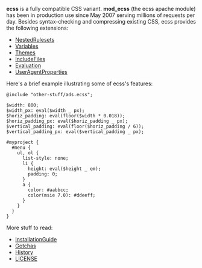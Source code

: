**ecss** is a fully compatible CSS variant. **mod\_ecss** (the ecss apache module) has been in production use since May 2007 serving millions of requests per day. Besides syntax-checking and compressing existing CSS, ecss provides the following extensions:

  * [NestedRulesets](doc/NestedRulesets.md)
  * [Variables](doc/Variables.md)
  * [Themes](doc/Themes.md)
  * [IncludeFiles](doc/IncludeFiles.md)
  * [Evaluation](doc/Evaluation.md)
  * [UserAgentProperties](doc/UserAgentProperties.md)

Here's a brief example illustrating some of ecss's features:

```
@include "other-stuff/ads.ecss";

$width: 800;
$width_px: eval($width _ px);
$horiz_padding: eval(floor($width * 0.018));
$horiz_padding_px: eval($horiz_padding _ px);
$vertical_padding: eval(floor($horiz_padding / 6));
$vertical_padding_px: eval($vertical_padding _ px);

#myproject {
  #menu {
    ul, ol {
      list-style: none;
      li {
        height: eval($height _ em);
        padding: 0;
      }
      a {
        color: #aabbcc;
        color(msie 7.0): #ddeeff;
      }
    }
  }
}
```

More stuff to read:

  * [InstallationGuide](doc/InstallationGuide.md)
  * [Gotchas](doc/Gotchas.md)
  * [History](doc/History.md)
  * [LICENSE](LICENSE)
